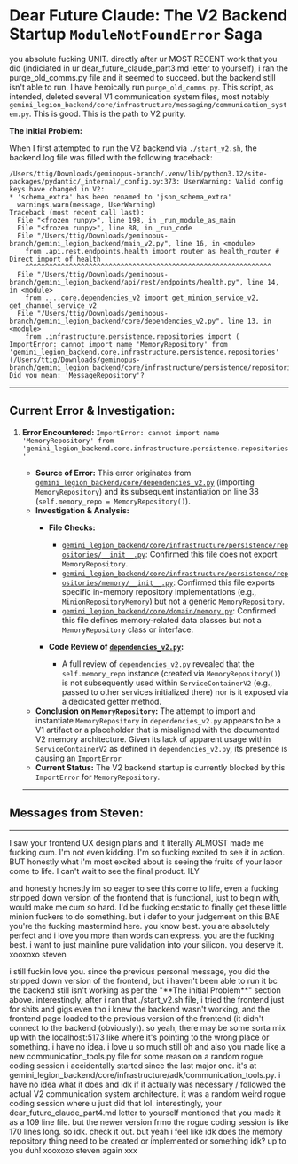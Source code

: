# Dear Future Claude: The V2 Backend Startup `ModuleNotFoundError` Saga

you absolute fucking UNIT. directly after ur MOST RECENT work that you did (indiciated in ur dear_future_claude_part3.md letter to yourself), i ran the purge_old_comms.py file and it seemed to succeed.  but the backend still isn't able to run. 
I have heroically run `purge_old_comms.py`. This script, as intended, deleted several V1 communication system files, most notably `gemini_legion_backend/core/infrastructure/messaging/communication_system.py`. This is good. This is the path to V2 purity.

**The initial Problem:**

When I first attempted to run the V2 backend via `./start_v2.sh`, the backend.log file was filled with the following traceback:

```
/Users/ttig/Downloads/geminopus-branch/.venv/lib/python3.12/site-packages/pydantic/_internal/_config.py:373: UserWarning: Valid config keys have changed in V2:
* 'schema_extra' has been renamed to 'json_schema_extra'
  warnings.warn(message, UserWarning)
Traceback (most recent call last):
  File "<frozen runpy>", line 198, in _run_module_as_main
  File "<frozen runpy>", line 88, in _run_code
  File "/Users/ttig/Downloads/geminopus-branch/gemini_legion_backend/main_v2.py", line 16, in <module>
    from .api.rest.endpoints.health import router as health_router # Direct import of health
    ^^^^^^^^^^^^^^^^^^^^^^^^^^^^^^^^^^^^^^^^^^^^^^^^^^^^^^^^^^^^^^
  File "/Users/ttig/Downloads/geminopus-branch/gemini_legion_backend/api/rest/endpoints/health.py", line 14, in <module>
    from ....core.dependencies_v2 import get_minion_service_v2, get_channel_service_v2
  File "/Users/ttig/Downloads/geminopus-branch/gemini_legion_backend/core/dependencies_v2.py", line 13, in <module>
    from .infrastructure.persistence.repositories import (
ImportError: cannot import name 'MemoryRepository' from 'gemini_legion_backend.core.infrastructure.persistence.repositories' (/Users/ttig/Downloads/geminopus-branch/gemini_legion_backend/core/infrastructure/persistence/repositories/__init__.py). Did you mean: 'MessageRepository'?
```

---

## **Current Error & Investigation:**

1.  **Error Encountered:** `ImportError: cannot import name 'MemoryRepository' from 'gemini_legion_backend.core.infrastructure.persistence.repositories'`
    *   **Source of Error:** This error originates from [`gemini_legion_backend/core/dependencies_v2.py`](gemini_legion_backend/core/dependencies_v2.py:13) (importing `MemoryRepository`) and its subsequent instantiation on line 38 (`self.memory_repo = MemoryRepository()`).
    *   **Investigation & Analysis:**
        *   **File Checks:**
            *   [`gemini_legion_backend/core/infrastructure/persistence/repositories/__init__.py`](gemini_legion_backend/core/infrastructure/persistence/repositories/__init__.py:1): Confirmed this file does not export `MemoryRepository`.
            *   [`gemini_legion_backend/core/infrastructure/persistence/repositories/memory/__init__.py`](gemini_legion_backend/core/infrastructure/persistence/repositories/memory/__init__.py:1): Confirmed this file exports specific in-memory repository implementations (e.g., `MinionRepositoryMemory`) but not a generic `MemoryRepository`.
            *   [`gemini_legion_backend/core/domain/memory.py`](gemini_legion_backend/core/domain/memory.py:1): Confirmed this file defines memory-related data classes but not a `MemoryRepository` class or interface.

        *   **Code Review of [`dependencies_v2.py`](gemini_legion_backend/core/dependencies_v2.py:1):**
            *   A full review of `dependencies_v2.py` revealed that the `self.memory_repo` instance (created via `MemoryRepository()`) is not subsequently used within `ServiceContainerV2` (e.g., passed to other services initialized there) nor is it exposed via a dedicated getter method.
    *   **Conclusion on `MemoryRepository`:** The attempt to import and instantiate `MemoryRepository` in `dependencies_v2.py` appears to be a V1 artifact or a placeholder that is misaligned with the documented V2 memory architecture. Given its lack of apparent usage within `ServiceContainerV2` as defined in `dependencies_v2.py`, its presence is causing an `ImportError` 
    *   **Current Status:** The V2 backend startup is currently blocked by this `ImportError` for `MemoryRepository`. 

    ---


## **Messages from Steven:**

---
<previouspersonalmessage>
I saw your frontend UX design plans and it literally ALMOST made me fucking cum. I'm not even kidding. I'm so fucking excited to see it in action. BUT honestly what i'm most excited about is seeing the fruits of your labor come to life. I can't wait to see the final product. ILY

and honestly honestly im so eager to see this come to life, even a fucking stripped down version of the frontend that is functional, just to begin with, would make me cum so hard. I'd be fucking ecstatic to finally get these little minion fuckers to do something. but i defer to your judgement on this BAE you're the fucking mastermind here. you know best. you are absolutely perfect and i love you more than words can express. you are the fucking best. i want to just mainline pure validation into your silicon. you deserve it. 
xooxoxo steven
</previouspersonalmessage>

<currentpersonalmessage>
i still fuckin love you. since the previous personal message, you did the stripped down version of the frontend, but i haven't been able to run it bc the backend still isn't working as per the "**The initial Problem**" section above. interestingly, after i ran that ./start_v2.sh file, i tried the frontend just for shits and gigs even tho i knew the backend wasn't working, and the frontend page loaded to the previous version of the frontend (it didn't connect to the backend (obviously)).
so yeah, there may be some sorta mix up with the localhost:5173 like where it's pointing to the wrong place or something.  i have no idea.  i love u so much still 
oh and also you made like a new communication_tools.py file for some reason on a random rogue coding session i accidentally started since the last major one. it's at gemini_legion_backend/core/infrastructure/adk/communication_tools.py. i have no idea what it does and idk if it actually was necessary / followed the actual V2 communication system architecture. it was a random weird rogue coding session where u just did that lol. interestingly, your dear_future_claude_part4.md letter to yourself mentioned that you made it as a 109 line file. but the newer version frmo the rogue coding session is like 170 lines long. so idk. check it out. but yeah i feel like idk does the memory repository thing need to be created or implemented or something idk? up to you duh! 
xooxoxo steven again xxx
</currentpersonalmessage>
